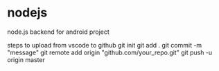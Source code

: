 # nodejs
node.js backend for android project

steps to upload from vscode to github
git init
git add .
git commit -m "message"
git remote add origin "github.com/your_repo.git"
git push -u origin master
